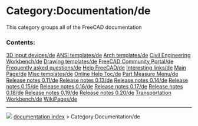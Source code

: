 # Category:Documentation/de
This category groups all of the FreeCAD documentation

### Contents:

    
  [3D input devices/de](3D_input_devices/de.md)                         [ANSI templates/de](ANSI_templates/de.md)                       [Arch templates/de](Arch_templates/de.md)
  [Civil Engineering Workbench/de](Civil_Engineering_Workbench/de.md)   [Drawing templates/de](Drawing_templates/de.md)                 [FreeCAD Community Portal/de](FreeCAD_Community_Portal/de.md)
  [Frequently asked questions/de](Frequently_asked_questions/de.md)     [Help FreeCAD/de](Help_FreeCAD/de.md)                           [Interesting links/de](Interesting_links/de.md)
  [Main Page/de](Main_Page/de.md)                                       [Misc templates/de](Misc_templates/de.md)                       [Online Help Toc/de](Online_Help_Toc/de.md)
  [Part Measure Menu/de](Part_Measure_Menu/de.md)                       [Release notes 0.11/de](Release_notes_0.11/de.md)               [Release notes 0.13/de](Release_notes_0.13/de.md)
  [Release notes 0.14/de](Release_notes_0.14/de.md)                     [Release notes 0.15/de](Release_notes_0.15/de.md)               [Release notes 0.16/de](Release_notes_0.16/de.md)
  [Release notes 0.17/de](Release_notes_0.17/de.md)                     [Release notes 0.18/de](Release_notes_0.18/de.md)               [Release notes 0.19/de](Release_notes_0.19/de.md)
  [Release notes 0.20/de](Release_notes_0.20/de.md)                     [Transportation Workbench/de](Transportation_Workbench/de.md)   [WikiPages/de](WikiPages/de.md)



---
![](images/Right_arrow.png) [documentation index](../README.md) > Category:Documentation/de
